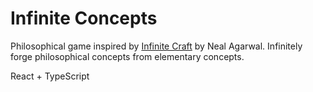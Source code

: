 # Infinite Concepts

Philosophical game inspired by [Infinite Craft](https://neal.fun/infinite-craft/) by Neal Agarwal. Infinitely forge philosophical concepts from elementary concepts.

React + TypeScript
